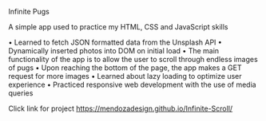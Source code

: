 Infinite Pugs

A simple app used to practice my HTML, CSS and JavaScript skills

•	Learned to fetch JSON formatted data from the Unsplash API
•	Dynamically inserted photos into DOM on initial load
•	The main functionality of the app is to allow the user to scroll through endless images of pugs
•	Upon reaching the bottom of the page, the app makes a GET request for more images
•	Learned about lazy loading to optimize user experience
•	Practiced responsive web development with the use of media queries

Click link for project 
https://mendozadesign.github.io/Infinite-Scroll/
